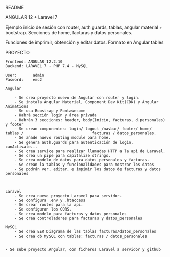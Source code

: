 README

ANGULAR 12 + Laravel 7


Ejemplo inicio de sesión con router, auth guards, tablas, angular material + bootstrap.
Secciones de home, facturas y datos personales. 

Funciones de imprimir, obtención y editar datos.
Formato en Angular tables

PROYECTO

	Frontend: ANGULAR 12.2.10 
	Backend: LARAVEL 7 - PHP 7.4 - MySQL

	User:		admin
	Pasword:	emc2

	Angular

		- Se crea proyecto nuevo de Angular con router y login.
		- Se instala Angular Material, Component Dev Kit(CDK) y Angular Animations
		- Se usa Boostrap y Fontawesome
		- Habrá sección login y área privada
		- Habrán 3 secciones: header, body(Inicio, facturas, d.personales) y footer
		- Se crean componentes: login/ logout /navbar/ footer/ home/ tablas /  						       facturas / datos_personales.
		- Se añade nuevo routing module para home.
		- Se genera auth.guards para autenticación de login, canActivate...
		- Se crea service para realizar llamadas HTTP a la api de Laravel.
		- Se crea un pipe para capitalize strings.
		- Se crea modelo de datos para datos_personales y facturas.
		- Se crean la tablas y funcionalidades para mostrar los datos
		- Se podrán ver, editar, e impimir los datos de facturas y datos personales
		

			
	Laravel
		- Se crea nuevo proyecto Laravel para servidor.
		- Se configura .env y .htaccess
		- Se crear routes para la api.
		- Se configuran los CORS. 
		- Se crea modelo para facturas y datos_personales
		- Se crea controladores para facturas y datos_personales
		
	MySQL
		- Se crea EER Diagrama de las tablas facturas/datos_personales
		- Se crea db MySQL con tablas: facturas / datos_personales

	
	- Se sube proyecto Angular, con ficheros Laravel a servidor y github
